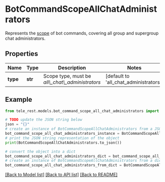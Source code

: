 # BotCommandScopeAllChatAdministrators

Represents the [scope](https://core.telegram.org/bots/api/#botcommandscope) of bot commands, covering all group and supergroup chat administrators.

## Properties

Name | Type | Description | Notes
------------ | ------------- | ------------- | -------------
**type** | **str** | Scope type, must be *all\\_chat\\_administrators* | [default to 'all_chat_administrators']

## Example

```python
from tele_rest.models.bot_command_scope_all_chat_administrators import BotCommandScopeAllChatAdministrators

# TODO update the JSON string below
json = "{}"
# create an instance of BotCommandScopeAllChatAdministrators from a JSON string
bot_command_scope_all_chat_administrators_instance = BotCommandScopeAllChatAdministrators.from_json(json)
# print the JSON string representation of the object
print(BotCommandScopeAllChatAdministrators.to_json())

# convert the object into a dict
bot_command_scope_all_chat_administrators_dict = bot_command_scope_all_chat_administrators_instance.to_dict()
# create an instance of BotCommandScopeAllChatAdministrators from a dict
bot_command_scope_all_chat_administrators_from_dict = BotCommandScopeAllChatAdministrators.from_dict(bot_command_scope_all_chat_administrators_dict)
```
[[Back to Model list]](../README.md#documentation-for-models) [[Back to API list]](../README.md#documentation-for-api-endpoints) [[Back to README]](../README.md)


